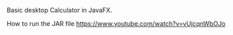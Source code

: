 
Basic desktop Calculator in JavaFX.

How to run the JAR file 
https://www.youtube.com/watch?v=vUjcqnWbOJo
